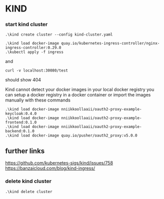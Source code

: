 # KIND

### start kind cluster

    .\kind create cluster --config kind-cluster.yaml

    .\kind load docker-image quay.io/kubernetes-ingress-controller/nginx-ingress-controller:0.29.0
    .\kubectl apply -f ingress

and

    curl -v localhost:30080/test

should show 404

Kind cannot detect your docker images in your local docker registry
you can setup a docker registry in a docker container
or import the images manually with these commands

    .\kind load docker-image nniikkoollaaii/oauth2-proxy-example-keycloak:0.4.0
    .\kind load docker-image nniikkoollaaii/oauth2-proxy-example-frontend:0.1.0
    .\kind load docker-image nniikkoollaaii/oauth2-proxy-example-backend:0.1.0
    .\kind load docker-image quay.io/pusher/oauth2_proxy:v5.0.0

## further links

https://github.com/kubernetes-sigs/kind/issues/758
https://banzaicloud.com/blog/kind-ingress/

### delete kind cluster

    .\kind delete cluster
